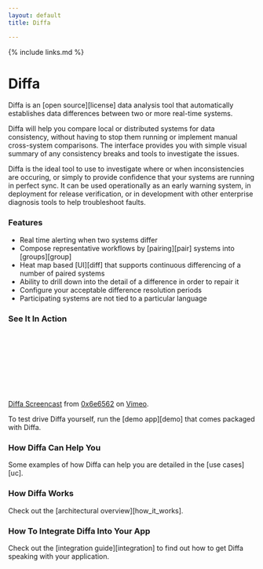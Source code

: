 ```yaml
---
layout: default
title: Diffa

---
```


{% include links.md %}

# Diffa

Diffa is an [open source][license] data analysis tool that automatically establishes data differences between two or more real-time systems. 

Diffa will help you compare local or distributed systems for data consistency, without having to stop them running or implement manual cross-system comparisons. The interface provides you with simple visual summary of any consistency breaks and tools to investigate the issues. 

Diffa is the ideal tool to use to investigate where or when inconsistencies are occuring, or simply to provide confidence that your systems are running in perfect sync. It can be used operationally as an early warning system, in deployment for release verification, or in development with other enterprise diagnosis tools to help troubleshoot faults.

### Features

* Real time alerting when two systems differ
* Compose representative workflows by [pairing][pair] systems into [groups][group]
* Heat map based [UI][diff] that supports continuous differencing of a number of paired systems
* Ability to drill down into the detail of a difference in order to repair it
* Configure your acceptable difference resolution periods
* Participating systems are not tied to a particular language

### See It In Action

<object width="200" height="125"><param name="allowfullscreen" value="true" /><param name="allowscriptaccess" value="always" /><param name="movie" value="http://vimeo.com/moogaloop.swf?clip_id=15802963&amp;server=vimeo.com&amp;show_title=0&amp;show_byline=0&amp;show_portrait=0&amp;color=00ac3a&amp;fullscreen=1&amp;autoplay=0&amp;loop=0" /><embed src="http://vimeo.com/moogaloop.swf?clip_id=15802963&amp;server=vimeo.com&amp;show_title=0&amp;show_byline=0&amp;show_portrait=0&amp;color=00ac3a&amp;fullscreen=1&amp;autoplay=0&amp;loop=0" type="application/x-shockwave-flash" allowfullscreen="true" allowscriptaccess="always" width="200" height="125"></embed></object><p><a href="http://vimeo.com/15802963">Diffa Screencast</a> from <a href="http://vimeo.com/user4956615">0x6e6562</a> on <a href="http://vimeo.com">Vimeo</a>.</p>

To test drive Diffa yourself, run the [demo app][demo] that comes packaged with Diffa.

### How Diffa Can Help You

Some examples of how Diffa can help you are detailed in the [use cases][uc].

### How Diffa Works

Check out the [architectural overview][how_it_works].

### How To Integrate Diffa Into Your App

Check out the [integration guide][integration] to find out how to get Diffa speaking with your application.
